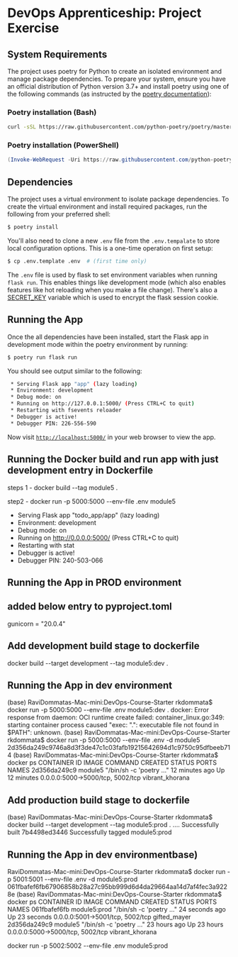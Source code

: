 # DevOps Apprenticeship: Project Exercise

## System Requirements

The project uses poetry for Python to create an isolated environment and manage package dependencies. To prepare your system, ensure you have an official distribution of Python version 3.7+ and install poetry using one of the following commands (as instructed by the [poetry documentation](https://python-poetry.org/docs/#system-requirements)):

### Poetry installation (Bash)

```bash
curl -sSL https://raw.githubusercontent.com/python-poetry/poetry/master/get-poetry.py | python
```

### Poetry installation (PowerShell)

```powershell
(Invoke-WebRequest -Uri https://raw.githubusercontent.com/python-poetry/poetry/master/get-poetry.py -UseBasicParsing).Content | python
```

## Dependencies

The project uses a virtual environment to isolate package dependencies. To create the virtual environment and install required packages, run the following from your preferred shell:

```bash
$ poetry install
```

You'll also need to clone a new `.env` file from the `.env.tempalate` to store local configuration options. This is a one-time operation on first setup:

```bash
$ cp .env.template .env  # (first time only)
```

The `.env` file is used by flask to set environment variables when running `flask run`. This enables things like development mode (which also enables features like hot reloading when you make a file change). There's also a [SECRET_KEY](https://flask.palletsprojects.com/en/1.1.x/config/#SECRET_KEY) variable which is used to encrypt the flask session cookie.

## Running the App

Once the all dependencies have been installed, start the Flask app in development mode within the poetry environment by running:
```bash
$ poetry run flask run
```

You should see output similar to the following:
```bash
 * Serving Flask app "app" (lazy loading)
 * Environment: development
 * Debug mode: on
 * Running on http://127.0.0.1:5000/ (Press CTRL+C to quit)
 * Restarting with fsevents reloader
 * Debugger is active!
 * Debugger PIN: 226-556-590
```
Now visit [`http://localhost:5000/`](http://localhost:5000/) in your web browser to view the app.

## Running the Docker build and run app with just development entry in Dockerfile
steps 1 - 
docker build --tag module5 .

step2 - 
docker run -p 5000:5000 --env-file .env module5
 * Serving Flask app "todo_app/app" (lazy loading)
 * Environment: development
 * Debug mode: on
 * Running on http://0.0.0.0:5000/ (Press CTRL+C to quit)
 * Restarting with stat
 * Debugger is active!
 * Debugger PIN: 240-503-066

 ## Running the App in PROD environment
 ## added below entry to pyproject.toml
 gunicorn = "20.0.4"

## Add development build stage to dockerfile
 docker build --target development --tag module5:dev .

 ## Running the App in dev environment

 (base) RaviDommatas-Mac-mini:DevOps-Course-Starter rkdommata$ docker run -p 5000:5000 --env-file .env module5:dev .
docker: Error response from daemon: OCI runtime create failed: container_linux.go:349: starting container process caused "exec: \".\": executable file not found in $PATH": unknown.
(base) RaviDommatas-Mac-mini:DevOps-Course-Starter rkdommata$ docker run -p 5000:5000 --env-file .env -d module5                                  2d356da249c9746a8d3f3de47c1c03fafb19215642694d1c9750c95dfbeeb714
(base) RaviDommatas-Mac-mini:DevOps-Course-Starter rkdommata$ docker ps
CONTAINER ID        IMAGE               COMMAND                  CREATED             STATUS              PORTS                              NAMES
2d356da249c9        module5             "/bin/sh -c 'poetry …"   12 minutes ago      Up 12 minutes       0.0.0.0:5000->5000/tcp, 5002/tcp   vibrant_khorana

## Add production build stage to dockerfile
(base) RaviDommatas-Mac-mini:DevOps-Course-Starter rkdommata$ docker build --target development --tag module5:prod .
....
Successfully built 7b4498ed3446
Successfully tagged module5:prod

## Running the App in dev environmentbase) 
RaviDommatas-Mac-mini:DevOps-Course-Starter rkdommata$ docker run -p 5001:5001 --env-file .env -d module5:prod
061fbafef6fb67906858b28a27c95bb999d6d4da29664aa14d7af4fec3a9228e
(base) RaviDommatas-Mac-mini:DevOps-Course-Starter rkdommata$ docker ps
CONTAINER ID        IMAGE               COMMAND                  CREATED             STATUS              PORTS                              NAMES
061fbafef6fb        module5:prod        "/bin/sh -c 'poetry …"   24 seconds ago      Up 23 seconds       0.0.0.0:5001->5001/tcp, 5002/tcp   gifted_mayer
2d356da249c9        module5             "/bin/sh -c 'poetry …"   23 hours ago        Up 23 hours         0.0.0.0:5000->5000/tcp, 5002/tcp   vibrant_khorana

docker run -p 5002:5002 --env-file .env  module5:prod


